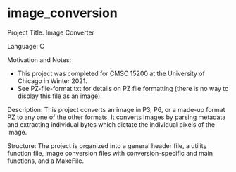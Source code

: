 # image_conversion

Project Title: Image Converter

Language: C

Motivation and Notes:
  - This project was completed for CMSC 15200 at the University of Chicago in Winter 2021.
  - See PZ-file-format.txt for details on PZ file formatting (there is no way to display this file as an image).

Description:
  This project converts an image in P3, P6, or a made-up format PZ to any one of the other formats. It converts
  images by parsing metadata and extracting individual bytes which dictate the individual pixels of the image.
  
Structure:
  The project is organized into a general header file, a utility function file, image conversion files with 
  conversion-specific and main functions, and a MakeFile. 
